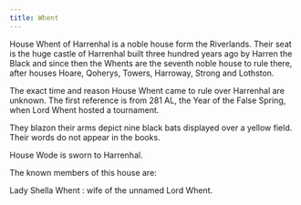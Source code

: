 ```yaml
---
title: Whent
---
```


House Whent of Harrenhal is a noble house form the Riverlands. Their seat is the huge castle of Harrenhal built three hundred years ago by Harren the Black and since then the Whents are the seventh noble house to rule there, after houses Hoare, Qoherys, Towers, Harroway, Strong and Lothston.

The exact time and reason House Whent came to rule over Harrenhal are unknown. The first reference is from 281 AL, the Year of the False Spring, when Lord Whent hosted a tournament.

They blazon their arms depict nine black bats displayed over a yellow field. Their words do not appear in the books.

House Wode is sworn to Harrenhal.

The known members of this house are:

Lady Shella Whent : wife of the unnamed Lord Whent.



